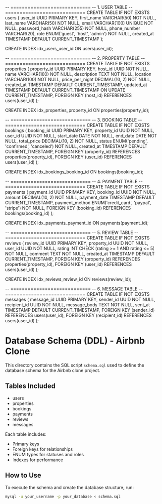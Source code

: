 -- ============================
-- 1. USER TABLE
-- ============================
CREATE TABLE IF NOT EXISTS users (
    user_id UUID PRIMARY KEY,
    first_name VARCHAR(50) NOT NULL,
    last_name VARCHAR(50) NOT NULL,
    email VARCHAR(100) UNIQUE NOT NULL,
    password_hash VARCHAR(255) NOT NULL,
    phone_number VARCHAR(20),
    role ENUM('guest', 'host', 'admin') NOT NULL,
    created_at TIMESTAMP DEFAULT CURRENT_TIMESTAMP
);

CREATE INDEX idx_users_user_id ON users(user_id);

-- ============================
-- 2. PROPERTY TABLE
-- ============================
CREATE TABLE IF NOT EXISTS properties (
    property_id UUID PRIMARY KEY,
    host_id UUID NOT NULL,
    name VARCHAR(100) NOT NULL,
    description TEXT NOT NULL,
    location VARCHAR(100) NOT NULL,
    price_per_night DECIMAL(10, 2) NOT NULL,
    created_at TIMESTAMP DEFAULT CURRENT_TIMESTAMP,
    updated_at TIMESTAMP DEFAULT CURRENT_TIMESTAMP ON UPDATE CURRENT_TIMESTAMP,
    FOREIGN KEY (host_id) REFERENCES users(user_id)
);

CREATE INDEX idx_properties_property_id ON properties(property_id);

-- ============================
-- 3. BOOKING TABLE
-- ============================
CREATE TABLE IF NOT EXISTS bookings (
    booking_id UUID PRIMARY KEY,
    property_id UUID NOT NULL,
    user_id UUID NOT NULL,
    start_date DATE NOT NULL,
    end_date DATE NOT NULL,
    total_price DECIMAL(10, 2) NOT NULL,
    status ENUM('pending', 'confirmed', 'canceled') NOT NULL,
    created_at TIMESTAMP DEFAULT CURRENT_TIMESTAMP,
    FOREIGN KEY (property_id) REFERENCES properties(property_id),
    FOREIGN KEY (user_id) REFERENCES users(user_id)
);

CREATE INDEX idx_bookings_booking_id ON bookings(booking_id);

-- ============================
-- 4. PAYMENT TABLE
-- ============================
CREATE TABLE IF NOT EXISTS payments (
    payment_id UUID PRIMARY KEY,
    booking_id UUID NOT NULL,
    amount DECIMAL(10, 2) NOT NULL,
    payment_date TIMESTAMP DEFAULT CURRENT_TIMESTAMP,
    payment_method ENUM('credit_card', 'paypal', 'stripe') NOT NULL,
    FOREIGN KEY (booking_id) REFERENCES bookings(booking_id)
);

CREATE INDEX idx_payments_payment_id ON payments(payment_id);

-- ============================
-- 5. REVIEW TABLE
-- ============================
CREATE TABLE IF NOT EXISTS reviews (
    review_id UUID PRIMARY KEY,
    property_id UUID NOT NULL,
    user_id UUID NOT NULL,
    rating INT CHECK (rating >= 1 AND rating <= 5) NOT NULL,
    comment TEXT NOT NULL,
    created_at TIMESTAMP DEFAULT CURRENT_TIMESTAMP,
    FOREIGN KEY (property_id) REFERENCES properties(property_id),
    FOREIGN KEY (user_id) REFERENCES users(user_id)
);

CREATE INDEX idx_reviews_review_id ON reviews(review_id);

-- ============================
-- 6. MESSAGE TABLE
-- ============================
CREATE TABLE IF NOT EXISTS messages (
    message_id UUID PRIMARY KEY,
    sender_id UUID NOT NULL,
    recipient_id UUID NOT NULL,
    message_body TEXT NOT NULL,
    sent_at TIMESTAMP DEFAULT CURRENT_TIMESTAMP,
    FOREIGN KEY (sender_id) REFERENCES users(user_id),
    FOREIGN KEY (recipient_id) REFERENCES users(user_id)
);

# Database Schema (DDL) - Airbnb Clone

This directory contains the SQL script `schema.sql` used to define the database schema for the Airbnb clone project.

## Tables Included

- users
- properties
- bookings
- payments
- reviews
- messages

Each table includes:
- Primary keys
- Foreign keys for relationships
- ENUM types for statuses and roles
- Indexes for performance

## How to Use

To execute the schema and create the database structure, run:

```bash
mysql -u your_username -p your_database < schema.sql
